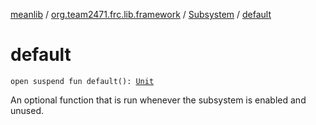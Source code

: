 [meanlib](../../index.md) / [org.team2471.frc.lib.framework](../index.md) / [Subsystem](index.md) / [default](./default.md)

# default

`open suspend fun default(): `[`Unit`](https://kotlinlang.org/api/latest/jvm/stdlib/kotlin/-unit/index.html)

An optional function that is run whenever the subsystem is enabled and unused.

